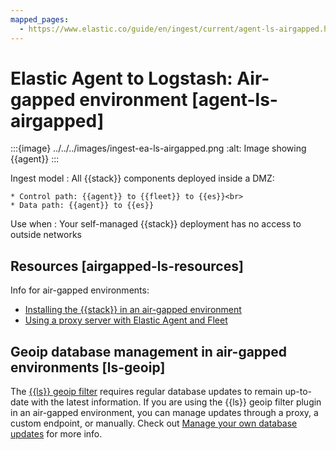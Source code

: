 ```yaml
---
mapped_pages:
  - https://www.elastic.co/guide/en/ingest/current/agent-ls-airgapped.html
---
```


# Elastic Agent to Logstash: Air-gapped environment [agent-ls-airgapped]

:::{image} ../../../images/ingest-ea-ls-airgapped.png
:alt: Image showing {{agent}}
:::

Ingest model
:   All {{stack}} components deployed inside a DMZ:

    * Control path: {{agent}} to {{fleet}} to {{es}}<br>
    * Data path: {{agent}} to {{es}}


Use when
:   Your self-managed {{stack}} deployment has no access to outside networks


## Resources [airgapped-ls-resources]

Info for air-gapped environments:

* [Installing the {{stack}} in an air-gapped environment](../../../deploy-manage/deploy/cloud-enterprise/air-gapped-install.md)
* [Using a proxy server with Elastic Agent and Fleet](https://www.elastic.co/guide/en/fleet/current/fleet-agent-proxy-support.html)


## Geoip database management in air-gapped environments [ls-geoip]

The [{{ls}} geoip filter](https://www.elastic.co/guide/en/logstash/current/plugins-filters-geoip.html) requires regular database updates to remain up-to-date with the latest information. If you are using the {{ls}} geoip filter plugin in an air-gapped environment, you can manage updates through a proxy, a custom endpoint, or manually. Check out [Manage your own database updates](https://www.elastic.co/guide/en/logstash/current/plugins-filters-geoip.html#plugins-filters-geoip-manage_update) for more info.


